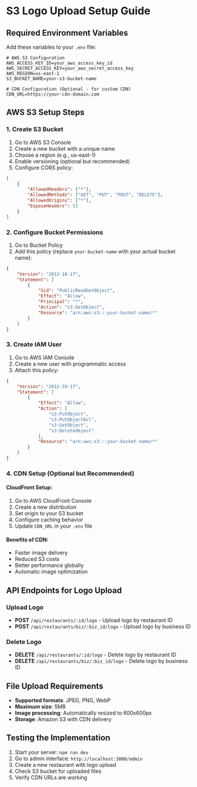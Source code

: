 # S3 Logo Upload Setup Guide

## Required Environment Variables

Add these variables to your `.env` file:

```env
# AWS S3 Configuration
AWS_ACCESS_KEY_ID=your_aws_access_key_id
AWS_SECRET_ACCESS_KEY=your_aws_secret_access_key
AWS_REGION=us-east-1
S3_BUCKET_NAME=your-s3-bucket-name

# CDN Configuration (Optional - for custom CDN)
CDN_URL=https://your-cdn-domain.com
```

## AWS S3 Setup Steps

### 1. Create S3 Bucket
1. Go to AWS S3 Console
2. Create a new bucket with a unique name
3. Choose a region (e.g., us-east-1)
4. Enable versioning (optional but recommended)
5. Configure CORS policy:

```json
[
    {
        "AllowedHeaders": ["*"],
        "AllowedMethods": ["GET", "PUT", "POST", "DELETE"],
        "AllowedOrigins": ["*"],
        "ExposeHeaders": []
    }
]
```

### 2. Configure Bucket Permissions
1. Go to Bucket Policy
2. Add this policy (replace `your-bucket-name` with your actual bucket name):

```json
{
    "Version": "2012-10-17",
    "Statement": [
        {
            "Sid": "PublicReadGetObject",
            "Effect": "Allow",
            "Principal": "*",
            "Action": "s3:GetObject",
            "Resource": "arn:aws:s3:::your-bucket-name/*"
        }
    ]
}
```

### 3. Create IAM User
1. Go to AWS IAM Console
2. Create a new user with programmatic access
3. Attach this policy:

```json
{
    "Version": "2012-10-17",
    "Statement": [
        {
            "Effect": "Allow",
            "Action": [
                "s3:PutObject",
                "s3:PutObjectAcl",
                "s3:GetObject",
                "s3:DeleteObject"
            ],
            "Resource": "arn:aws:s3:::your-bucket-name/*"
        }
    ]
}
```

### 4. CDN Setup (Optional but Recommended)

#### CloudFront Setup:
1. Go to AWS CloudFront Console
2. Create a new distribution
3. Set origin to your S3 bucket
4. Configure caching behavior
5. Update `CDN_URL` in your `.env` file

#### Benefits of CDN:
- Faster image delivery
- Reduced S3 costs
- Better performance globally
- Automatic image optimization

## API Endpoints for Logo Upload

### Upload Logo
- **POST** `/api/restaurants/:id/logo` - Upload logo by restaurant ID
- **POST** `/api/restaurants/biz/:biz_id/logo` - Upload logo by business ID

### Delete Logo
- **DELETE** `/api/restaurants/:id/logo` - Delete logo by restaurant ID
- **DELETE** `/api/restaurants/biz/:biz_id/logo` - Delete logo by business ID

## File Upload Requirements

- **Supported formats**: JPEG, PNG, WebP
- **Maximum size**: 5MB
- **Image processing**: Automatically resized to 600x600px
- **Storage**: Amazon S3 with CDN delivery

## Testing the Implementation

1. Start your server: `npm run dev`
2. Go to admin interface: `http://localhost:3000/admin`
3. Create a new restaurant with logo upload
4. Check S3 bucket for uploaded files
5. Verify CDN URLs are working
